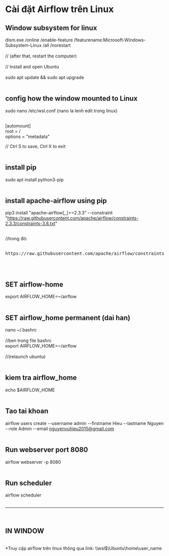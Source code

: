 # Cài đặt Airflow trên Linux

## Window subsystem for linux

dism.exe /online /enable-feature /featurename:Microsoft-Windows-Subsystem-Linux /all /norestart
</br>
</br>
// (after that, restart the computer)
</br>
</br>
// Install and open Ubuntu
</br>
</br>
sudo apt update && sudo apt upgrade
</br>
</br>

## config how the window mounted to Linux

sudo nano /etc/wsl.conf   (nano la lenh edit trong linux)
</br>
</br>

[automount]
</br>
root = /
</br>
options = "metadata"

// Ctrl S to save, Ctrl X to exit
</br>
</br>
## install pip
sudo apt install python3-pip
</br>
</br>

## install apache-airflow using pip
pip3 install "apache-airflow[,,]==2.3.3" --constraint "https://raw.githubusercontent.com/apache/airflow/constraints-2.3.3/constraints-3.8.txt"
</br>
</br>

//trong đó:
</br>
</br>
<pre>https://raw.githubusercontent.com/apache/airflow/constraints-${AIRFLOW_VERSION}/constraints-${PYTHON_VERSION}.txt </pre>
</br>
</br>

## SET airflow-home
export AIRFLOW_HOME=~/airflow
</br>
</br>

## SET airflow_home permanent (dai han)
nano ~/.bashrc
</br>
</br>
//ben trong file bashrc
</br>
export AIRFLOW_HOME=~/airflow
</br>
</br>
//(relaunch ubuntu)
</br>
</br>

## kiem tra airflow_home
echo $AIRFLOW_HOME
</br>
</br>

## Tao tai khoan
airflow users create --username admin --firstname Hieu --lastname Nguyen --role Admin --email nguyenvuhieu2015@gmail.com
</br>
</br>

## Run webserver port 8080
airflow webserver -p 8080
</br>
</br>

## Run scheduler
airflow scheduler
</br>
</br>

------------------------------------------------------------------------------------------
</br>

## IN WINDOW
</br>
*Truy cập airflow trên linux thông qua link: \\wsl$\Ubuntu\home\user_name